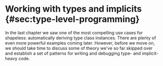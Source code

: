 # Working with types and implicits {#sec:type-level-programming}

In the last chapter we saw
one of the most compelling use cases for shapeless:
automatically deriving type class instances.
There are plenty of even more powerful examples coming later.
However, before we move on, we should take time
to discuss some of theory we've so far skipped over
and establish a set of patterns for writing and debugging
type- and implicit-heavy code.

